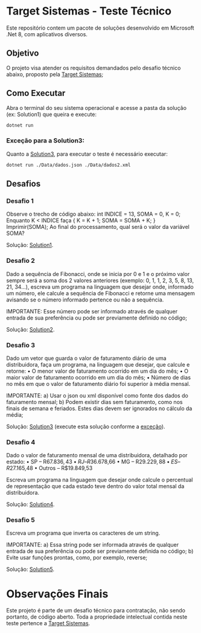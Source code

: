 
# Target Sistemas - Teste Técnico

Este repositório contem um pacote de soluções desenvolvido em Microsoft .Net 8, com aplicativos diversos.

## Objetivo

O projeto visa atender os requisitos demandados pelo desafio técnico abaixo, proposto pela [Target Sistemas](https://targetsistemas.com.br/);

## Como Executar

Abra o terminal do seu sistema operacional e acesse a pasta da solução (ex: Solution1) que queira e execute: 
```sh
dotnet run
```` 
### Exceção para a Solution3:

Quanto a [Solution3](Solution3), para executar o teste é necessário executar:
```sh
dotnet run ./Data/dados.json ./Data/dados2.xml
```` 

## Desafios

### Desafio 1

Observe o trecho de código abaixo: int INDICE = 13, SOMA = 0, K = 0;
Enquanto K < INDICE faça { K = K + 1; SOMA = SOMA + K; }
Imprimir(SOMA);
Ao final do processamento, qual será o valor da variável SOMA?

Solução: [Solution1](Solution1).

### Desafio 2

Dado a sequência de Fibonacci, onde se inicia por 0 e 1 e o próximo valor sempre será a soma dos 2 valores anteriores (exemplo: 0, 1, 1, 2, 3, 5, 8, 13, 21, 34...), escreva um programa na linguagem que desejar onde, informado um número, ele calcule a sequência de Fibonacci e retorne uma mensagem avisando se o número informado pertence ou não a sequência.

IMPORTANTE: Esse número pode ser informado através de qualquer entrada de sua preferência ou pode ser previamente definido no código;

Solução: [Solution2](Solution2).

### Desafio 3

Dado um vetor que guarda o valor de faturamento diário de uma distribuidora, faça um programa, na linguagem que desejar, que calcule e retorne:
• O menor valor de faturamento ocorrido em um dia do mês;
• O maior valor de faturamento ocorrido em um dia do mês;
• Número de dias no mês em que o valor de faturamento diário foi superior à média mensal.

IMPORTANTE:
a) Usar o json ou xml disponível como fonte dos dados do faturamento mensal;
b) Podem existir dias sem faturamento, como nos finais de semana e feriados. Estes dias devem ser ignorados no cálculo da média;

Solução: [Solution3](Solution3) (execute esta solução conforme a [exceção](#exceção-para-a-solution3)).

### Desafio 4

Dado o valor de faturamento mensal de uma distribuidora, detalhado por estado:
• SP – R$67.836,43
• RJ – R$36.678,66
• MG – R$29.229,88
• ES – R$27.165,48
• Outros – R$19.849,53

Escreva um programa na linguagem que desejar onde calcule o percentual de representação que cada estado teve dentro do valor total mensal da distribuidora.  

Solução: [Solution4](Solution4).

### Desafio 5

Escreva um programa que inverta os caracteres de um string.

IMPORTANTE:
a) Essa string pode ser informada através de qualquer entrada de sua preferência ou pode ser previamente definida no código;
b) Evite usar funções prontas, como, por exemplo, reverse;

Solução: [Solution5](Solution5).

# Observações Finais
Este projeto é parte de um desafio técnico para contratação, não sendo portanto, de código aberto. Toda a propriedade intelectual contida neste teste pertence a [Target Sistemas](https://targetsistemas.com.br/).
